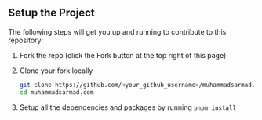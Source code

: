 ## Setup the Project

The following steps will get you up and running to contribute to this repository:

1. Fork the repo (click the Fork button at the top right of this page)
2. Clone your fork locally

   ```bash
   git clone https://github.com/<your_github_username>/muhammadsarmad.com.git
   cd muhammadsarmad.com
   ```

3. Setup all the dependencies and packages by running `pnpm install`
